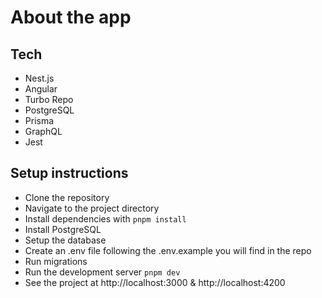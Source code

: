 # About the app

## Tech

- Nest.js
- Angular
- Turbo Repo
- PostgreSQL
- Prisma
- GraphQL
- Jest

## Setup instructions

- Clone the repository
- Navigate to the project directory
- Install dependencies with <code>pnpm install</code>
- Install PostgreSQL
- Setup the database
- Create an .env file following the .env.example you will find in the repo
- Run migrations
- Run the development server <code>pnpm dev</code>
- See the project at http://localhost:3000 & http://localhost:4200
